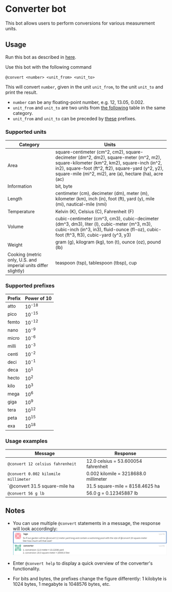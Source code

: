 # Converter bot

This bot allows users to perform conversions for various measurement units.

## Usage

Run this bot as described in [here](https://wyzepalchat.com/api/running-bots#running-a-bot).

Use this bot with the following command

`@convert <number> <unit_from> <unit_to>`

This will convert `number`, given in the unit `unit_from`, to the unit `unit_to`
and print the result.

* `number` can be any floating-point number, e.g. 12, 13.05, 0.002.
* `unit_from` and `unit_to` are two units from [the following](#supported-units) table in the same category.
* `unit_from` and `unit_to` can be preceded by [these](#supported-prefixes) prefixes.

### Supported units

| Category | Units |
| ----------------- | ----- |
| Area | square-centimeter (cm^2, cm2), square-decimeter (dm^2, dm2), square-meter (m^2, m2), square-kilometer (km^2, km2), square-inch (in^2, in2), square-foot (ft^2, ft2), square-yard (y^2, y2), square-mile (mi^2, mi2), are (a), hectare (ha), acre (ac) |
| Information | bit, byte |
| Length | centimeter (cm), decimeter (dm), meter (m), kilometer (km), inch (in), foot (ft), yard (y), mile (mi), nautical-mile (nmi) |
| Temperature | Kelvin (K), Celsius (C), Fahrenheit (F) |
| Volume | cubic-centimeter (cm^3, cm3), cubic-decimeter (dm^3, dm3), liter (l), cubic-meter (m^3, m3), cubic-inch (in^3, in3), fluid-ounce (fl-oz), cubic-foot (ft^3, ft3), cubic-yard (y^3, y3) |
| Weight | gram (g), kilogram (kg), ton (t), ounce (oz), pound (lb) |
| Cooking (metric only, U.S. and imperial units differ slightly) | teaspoon (tsp), tablespoon (tbsp), cup |

### Supported prefixes

| Prefix | Power of 10 |
| ------ | ----------- |
| atto | 10<sup>-18</sup> |
| pico | 10<sup>-15</sup> |
| femto | 10<sup>-12</sup> |
| nano | 10<sup>-9</sup> |
| micro | 10<sup>-6</sup> |
| milli | 10<sup>-3</sup> |
| centi | 10<sup>-2</sup> |
| deci | 10<sup>-1</sup> |
| deca | 10<sup>1</sup> |
| hecto | 10<sup>2</sup> |
| kilo | 10<sup>3</sup> |
| mega | 10<sup>6</sup> |
| giga | 10<sup>9</sup> |
| tera | 10<sup>12</sup> |
| peta | 10<sup>15</sup> |
| exa | 10<sup>18</sup> |

### Usage examples

| Message | Response |
| ------- | ------ |
| `@convert 12 celsius fahrenheit` | 12.0 celsius = 53.600054 fahrenheit |
| `@convert 0.002 kilomile millimeter` | 0.002 kilomile = 3218688.0 millimeter |
| `@convert 31.5 square-mile ha  | 31.5 square-mile = 8158.4625 ha |
| `@convert 56 g lb` | 56.0 g = 0.12345887 lb |

## Notes

* You can use multiple `@convert` statements in a message, the response will look accordingly:
![multiple-converts](assets/multiple-converts.png)

* Enter `@convert help` to display a quick overview of the converter's functionality.

* For bits and bytes, the prefixes change the figure differently: 1 kilobyte is 1024 bytes,
1 megabyte is 1048576 bytes, etc.
